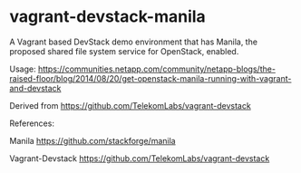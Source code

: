 vagrant-devstack-manila
=======================

A Vagrant based DevStack demo environment that has Manila, the proposed shared file system service for OpenStack, enabled.

Usage: https://communities.netapp.com/community/netapp-blogs/the-raised-floor/blog/2014/08/20/get-openstack-manila-running-with-vagrant-and-devstack

Derived from https://github.com/TelekomLabs/vagrant-devstack

References:

Manila https://github.com/stackforge/manila

Vagrant-Devstack https://github.com/TelekomLabs/vagrant-devstack

